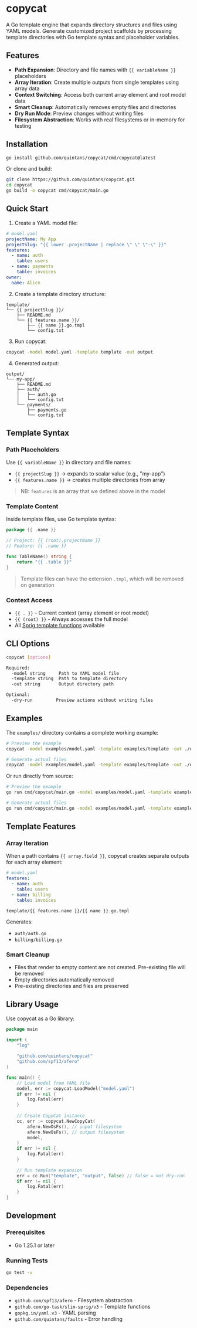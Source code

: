 # copycat

A Go template engine that expands directory structures and files using YAML models. Generate customized project scaffolds by processing template directories with Go template syntax and placeholder variables.

## Features

- **Path Expansion**: Directory and file names with `{{ variableName }}` placeholders
- **Array Iteration**: Create multiple outputs from single templates using array data
- **Context Switching**: Access both current array element and root model data
- **Smart Cleanup**: Automatically removes empty files and directories
- **Dry Run Mode**: Preview changes without writing files
- **Filesystem Abstraction**: Works with real filesystems or in-memory for testing

## Installation

```bash
go install github.com/quintans/copycat/cmd/copycat@latest
```

Or clone and build:

```bash
git clone https://github.com/quintans/copycat.git
cd copycat
go build -o copycat cmd/copycat/main.go
```

## Quick Start

1. Create a YAML model file:

```yaml
# model.yaml
projectName: My App
projectSlug: "{{ lower .projectName | replace \" \" \"-\" }}"
features:
  - name: auth
    table: users
  - name: payments
    table: invoices
owner:
  name: Alice
```

2. Create a template directory structure:

```
template/
└── {{ projectSlug }}/
    ├── README.md
    └── {{ features.name }}/
        ├── {{ name }}.go.tmpl
        └── config.txt
```

3. Run copycat:

```bash
copycat -model model.yaml -template template -out output
```

4. Generated output:

```
output/
└── my-app/
    ├── README.md
    ├── auth/
    │   ├── auth.go
    │   └── config.txt
    └── payments/
        ├── payments.go
        └── config.txt
```

## Template Syntax

### Path Placeholders

Use `{{ variableName }}` in directory and file names:

- `{{ projectSlug }}` → expands to scalar value (e.g., "my-app")
- `{{ features.name }}` → creates multiple directories from array
> NB: `features` is an array that we defined above in the model

### Template Content

Inside template files, use Go template syntax:

```go
package {{ .name }}

// Project: {{ (root).projectName }}
// Feature: {{ .name }}

func TableName() string {
    return "{{ .table }}"
}
```

> Template files can have the extension `.tmpl`, which will be removed on generation

### Context Access

- `{{ . }}` - Current context (array element or root model)
- `{{ (root) }}` - Always accesses the full model
- All [Sprig template functions](https://masterminds.github.io/sprig/) available

## CLI Options

```bash
copycat [options]

Required:
  -model string     Path to YAML model file
  -template string  Path to template directory
  -out string       Output directory path

Optional:
  -dry-run         Preview actions without writing files
```

## Examples

The `examples/` directory contains a complete working example:

```bash
# Preview the example
copycat -model examples/model.yaml -template examples/template -out ./output -dry-run

# Generate actual files
copycat -model examples/model.yaml -template examples/template -out ./output
```

Or run directly from source:

```bash
# Preview the example
go run cmd/copycat/main.go -model examples/model.yaml -template examples/template -out ./output -dry-run

# Generate actual files
go run cmd/copycat/main.go -model examples/model.yaml -template examples/template -out ./output
```

## Template Features

### Array Iteration

When a path contains `{{ array.field }}`, copycat creates separate outputs for each array element:

```yaml
# model.yaml
features:
  - name: auth
    table: users
  - name: billing
    table: invoices
```

```
template/{{ features.name }}/{{ name }}.go.tmpl
```

Generates:
- `auth/auth.go`
- `billing/billing.go`

### Smart Cleanup

- Files that render to empty content are not created. Pre-existing file will be removed
- Empty directories automatically removed
- Pre-existing directories and files are preserved

## Library Usage

Use copycat as a Go library:

```go
package main

import (
    "log"
    
    "github.com/quintans/copycat"
    "github.com/spf13/afero"
)

func main() {
    // Load model from YAML file
    model, err := copycat.LoadModel("model.yaml")
    if err != nil {
        log.Fatal(err)
    }
    
    // Create CopyCat instance
    cc, err := copycat.NewCopyCat(
        afero.NewOsFs(), // input filesystem
        afero.NewOsFs(), // output filesystem
        model,
    )
    if err != nil {
        log.Fatal(err)
    }
    
    // Run template expansion
    err = cc.Run("template", "output", false) // false = not dry-run
    if err != nil {
        log.Fatal(err)
    }
}
```

## Development

### Prerequisites

- Go 1.25.1 or later

### Running Tests

```bash
go test -v
```

### Dependencies

- `github.com/spf13/afero` - Filesystem abstraction
- `github.com/go-task/slim-sprig/v3` - Template functions
- `gopkg.in/yaml.v3` - YAML parsing
- `github.com/quintans/faults` - Error handling
